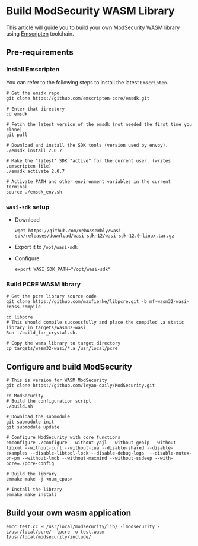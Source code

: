 # Build ModSecurity WASM Library

This article will guide you to build your own ModSecurity WASM library using [Emscripten](https://emscripten.org/) toolchain.

## Pre-requirements

### Install Emscripten

You can refer to the following steps to install the latest `Emscripten`.

```shell
# Get the emsdk repo
git clone https://github.com/emscripten-core/emsdk.git

# Enter that directory
cd emsdk

# Fetch the latest version of the emsdk (not needed the first time you clone)
git pull

# Download and install the SDK tools (version used by envoy).
./emsdk install 2.0.7

# Make the "latest" SDK "active" for the current user. (writes .emscripten file)
./emsdk activate 2.0.7

# Activate PATH and other environment variables in the current terminal
source ./emsdk_env.sh
```



### `wasi-sdk` setup

- Download 

  ```shell
  wget https://github.com/WebAssembly/wasi-sdk/releases/download/wasi-sdk-12/wasi-sdk-12.0-linux.tar.gz
  ```

- Export it to `/opt/wasi-sdk`

- Configure

  ```shell
  export WASI_SDK_PATH="/opt/wasi-sdk"
  ```



### Build PCRE WASM library

```shell
# Get the pcre library source code
git clone https://github.com/maxfierke/libpcre.git -b mf-wasm32-wasi-cross-compile

cd libpcre
# This should compile successfully and place the compiled .a static library in targets/wasm32-wasi
Run ./build_for_crystal.sh. 

# Copy the wams library to target directory
cp targets/wasm32-wasi/*.a /usr/local/pcre
```



## Configure and build ModSecurity

```shell
# This is version for WASM ModSecurity
git clone https://github.com/leyao-daily/ModSecurity.git

cd ModSecurity
# Build the configuration script
./build.sh

# Download the submodule
git submodule init
git submodule update

# Configure ModSecurity with core functions
emconfigure ./configure --without-yajl --without-geoip --without-libxml --without-curl --without-lua --disable-shared --disable-examples --disable-libtool-lock --disable-debug-logs  --disable-mutex-on-pm --without-lmdb --without-maxmind --without-ssdeep --with-pcre=./pcre-config

# Build the library
emmake make -j <num_cpus>

# Install the library
emmake make install

```



## Build your own wasm application

```sehll
emcc test.cc -L/usr/local/modsecurity/lib/ -lmodsecurity -L/usr/local/pcre/ -lpcre -o test.wasm -I/usr/local/modsecurity/include/
```

